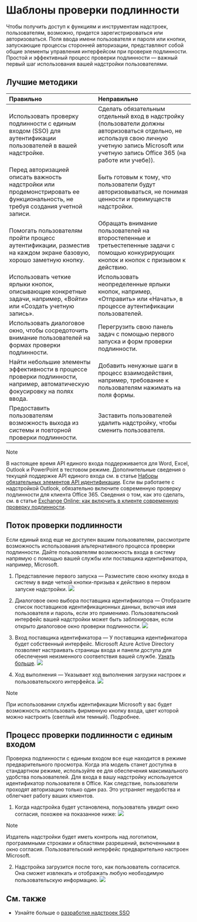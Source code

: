 # <a name="authentication-patterns"></a>Шаблоны проверки подлинности

Чтобы получить доступ к функциям и инструментам надстроек, пользователям, возможно, придется зарегистрироваться или авторизоваться. Поля ввода имени пользователя и пароля или кнопки, запускающие процессы сторонней авторизации, представляют собой общие элементы управления интерфейсом при проверке подлинности. Простой и эффективный процесс проверки подлинности — важный первый шаг использования вашей надстройки пользователями.

## <a name="best-practices"></a>Лучшие  методики

|Правильно|Неправильно|
|:----|:----|
|Использовать проверку подлинности с единым входом (SSO) для аутентификации пользователей в вашей надстройке.|Сделать обязательным отдельный вход в надстройку (пользователи должны авторизоваться отдельно, не используя свою личную учетную запись Microsoft или учетную запись Office 365 (на работе или учебе)).|
|Перед авторизацией описать важность надстройки или продемонстрировать ее функциональность, не требуя создания учетной записи. |Быть готовым к тому, что пользователи будут авторизовываться, не понимая ценности и преимуществ надстройки.|
|Помогать пользователям пройти процесс аутентификации, разместив на каждом экране базовую, хорошо заметную кнопку. |Обращать внимание пользователей на второстепенные и третьестепенные задачи с помощью конкурирующих кнопок и кнопок с призывом к действию.|
|Использовать четкие ярлыки кнопок, описывающие конкретные задачи, например, «Войти» или «Создать учетную запись».   |Использовать неопределенные ярлыки кнопок, например, «Отправить» или «Начать», в процессе аутентификации пользователей.|
|Использовать диалоговое окно, чтобы сосредоточить внимание пользователей на формах проверки подлинности.    |Перегрузить свою панель задач с помощью первого запуска и форм проверки подлинности.|
|Найти небольшие элементы эффективности в процессе проверки подлинности, например, автоматическую фокусировку на полях ввода. |Добавить ненужные шаги в процесс взаимодействия, например, требование к пользователям нажимать на поля формы.|
|Предоставить пользователям возможность выхода из системы и повторной проверки подлинности.    |Заставить пользователей удалить надстройку, чтобы сменить пользователя.|

> [!NOTE]
> В настоящее время API единого входа поддерживается для Word, Excel, Outlook и PowerPoint в тестовом режиме. Дополнительные сведения о текущей поддержке API единого входа см. в статье [Наборы обязательных элементов API идентификации](https://dev.office.com/reference/add-ins/requirement-sets/identity-api-requirement-sets). Если вы работаете с надстройкой Outlook, обязательно включите современную проверку подлинности для клиента Office 365. Сведения о том, как это сделать, см. в статье [Exchange Online: как включить в клиенте современную проверку подлинности](https://social.technet.microsoft.com/wiki/contents/articles/32711.exchange-online-how-to-enable-your-tenant-for-modern-authentication.aspx).


## <a name="authentication-flow"></a>Поток проверки подлинности
Если единый вход еще не доступен вашим пользователям, рассмотрите возможность использования альтернативного процесса проверки подлинности. Дайте пользователям возможность входа в систему напрямую с помощью вашей службы или поставщика идентификатора, например, Microsoft.

1. Представление первого запуска — Разместите свою кнопку входа в систему в виде четкой кнопки-призыва к действию в первом запуске надстройки.
![](../images/add-in-fre-value-placemat.png)

2. Диалоговое окно выбора поставщика идентификатора — Отобразите список поставщиков идентификационных данных, включая имя пользователя и пароль, если это применимо. Пользовательский интерфейс вашей надстройки может быть заблокирован, если открыто диалоговое окно проверки подлинности.
![](../images/add-in-auth-choices-dialog.png)



3. Вход поставщика идентификатора — У поставщика идентификатора будет собственный интерфейс. Microsoft Azure Active Directory позволяет настраивать страницы входа и панели доступа для обеспечения неизменного соответствия вашей службе. [Узнать больше](https://docs.microsoft.com/azure/active-directory/fundamentals/customize-branding).
![](../images/add-in-auth-identity-sign-in.png)

4. Ход выполнения — Указывает ход выполнения загрузки настроек и пользовательского интерфейса.
![](../images/add-in-auth-modal-interstitial.png)

> [!NOTE] 
> При использовании службы идентификации Microsoft у вас будет возможность использовать фирменную кнопку входа, цвет которой можно настроить (светлый или темный). Подробнее.

## <a name="single-sign-on-authentication-flow"></a>Процесс проверки подлинности с единым входом
Проверка подлинности с единым входом все еще находится в режиме предварительного просмотра. Когда эта модель станет доступна в стандартном режиме, используйте ее для обеспечения максимального удобства пользователей. Для входа в вашу надстройку используется идентификатор пользователя в Office. Как следствие, пользователи проходят авторизацию только один раз. Это устраняет неудобства и облегчает работу ваших клиентов.

1. Когда надстройка будет установлена, пользователь увидит окно согласия, похожее на показанное ниже: ![](../images/add-in-auth-SSO-consent-dialog.png)
> [!NOTE]
> Издатель надстройки будет иметь контроль над логотипом, программными строками и областями разрешений, включенными в окно согласия. Пользовательский интерфейс предварительно настроен Microsoft.

2. Надстройка загрузится после того, как пользователь согласится. Она сможет извлекать и отображать любую необходимую пользовательскую информацию.
![](../images/add-in-ribbon.png)

## <a name="see-also"></a>См. также
- Узнайте больше о [разработке надстроек SSO](https://docs.microsoft.com/office/dev/add-ins/develop/sso-in-office-add-ins)